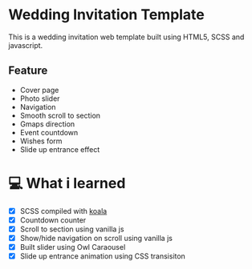 # Wedding Invitation Template
This is a wedding invitation web template built using HTML5, SCSS and javascript.

## Feature
* Cover page
* Photo slider
* Navigation
* Smooth scroll to section
* Gmaps direction
* Event countdown
* Wishes form
* Slide up entrance effect

# :computer: What i learned
- [x] SCSS compiled with [koala](http://koala-app.com/)
- [x] Countdown counter
- [x] Scroll to section using vanilla js
- [x] Show/hide navigation on scroll using vanilla js
- [x] Built slider using Owl Caraousel
- [x] Slide up entrance animation using CSS transisiton
